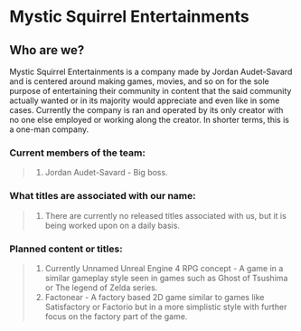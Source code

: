 # Mystic Squirrel Entertainments

## Who are we?

Mystic Squirrel Entertainments is a company made by Jordan Audet-Savard and is centered around making games, movies, and so on for the sole purpose of entertaining their community in content that the said community actually wanted or in its majority would appreciate and even like in some cases. Currently the company is ran and operated by its only creator with no one else employed or working along the creator. In shorter terms, this is a one-man company.

### Current members of the team:

> 1. Jordan Audet-Savard - Big boss.


### What titles are associated with our name:

> 1. There are currently no released titles associated with us, but it is being worked upon on a daily basis.

### Planned content or titles:

> 1. Currently Unnamed Unreal Engine 4 RPG concept - A game in a similar gameplay style seen in games such as Ghost of Tsushima or The legend of Zelda series.
> 2. Factonear - A factory based 2D game similar to games like Satisfactory or Factorio but in a more simplistic style with further focus on the factory part of the game.